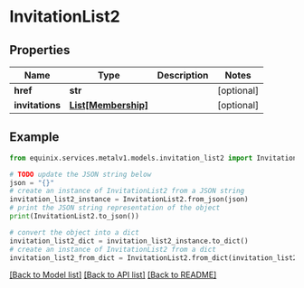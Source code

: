 # InvitationList2


## Properties

Name | Type | Description | Notes
------------ | ------------- | ------------- | -------------
**href** | **str** |  | [optional] 
**invitations** | [**List[Membership]**](Membership.md) |  | [optional] 

## Example

```python
from equinix.services.metalv1.models.invitation_list2 import InvitationList2

# TODO update the JSON string below
json = "{}"
# create an instance of InvitationList2 from a JSON string
invitation_list2_instance = InvitationList2.from_json(json)
# print the JSON string representation of the object
print(InvitationList2.to_json())

# convert the object into a dict
invitation_list2_dict = invitation_list2_instance.to_dict()
# create an instance of InvitationList2 from a dict
invitation_list2_from_dict = InvitationList2.from_dict(invitation_list2_dict)
```
[[Back to Model list]](../README.md#documentation-for-models) [[Back to API list]](../README.md#documentation-for-api-endpoints) [[Back to README]](../README.md)


